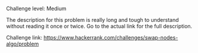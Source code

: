 Challenge level: Medium

The description for this problem is really long and tough to understand without reading it once or twice. Go to the actual link for the full description.

Challenge link: https://www.hackerrank.com/challenges/swap-nodes-algo/problem
